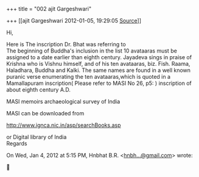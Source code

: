 +++
title = "002 ajit Gargeshwari"

+++
[[ajit Gargeshwari	2012-01-05, 19:29:05 [Source](https://groups.google.com/g/samskrita/c/md12EN9gQ7U)]]



Hi,  
  
Here is The inscription Dr. Bhat was referring to  
The beginning of Buddha's inclusion in the list 10 avataaras must be assigned to a date earlier than eighth century. Jayadeva sings in praise of Krishna who is Vishnu himself, and of his ten avataaras, biz. Fish. Raama, Haladhara, Buddha and Kalki. The same names are found in a well known puranic verse enumerating the ten avataaras,which is quoted in a Mamallapuram inscription( Please refer to MASI No 26, p5: ) inscription of about eighth century A.D.  
  
MASI memoirs archaeological survey of India  
  
MASI can be downloaded from  
  
<http://www.ignca.nic.in/asp/searchBooks.asp>  
  
or Digital library of India  
Regards  
  

On Wed, Jan 4, 2012 at 5:15 PM, Hnbhat B.R. \<[hnbh...@gmail.com]()\> wrote:  



